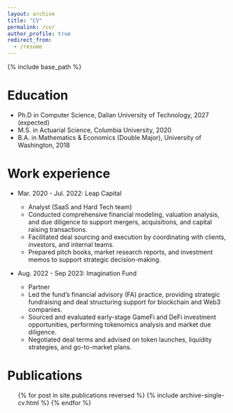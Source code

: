 ```yaml
---
layout: archive
title: "CV"
permalink: /cv/
author_profile: true
redirect_from:
  - /resume
---
```


{% include base_path %}

Education
======
* Ph.D in Computer Science, Dalian University of Technology, 2027 (expected)
* M.S. in Actuarial Science, Columbia University, 2020
* B.A. in Mathematics & Economics (Double Major), University of Washington, 2018

Work experience
======
* Mar. 2020 - Jul. 2022: Leap Capital
  * Analyst (SaaS and Hard Tech team)
  * Conducted comprehensive financial modeling, valuation analysis, and due diligence to support mergers, acquisitions, and capital raising transactions.
  * Facilitated deal sourcing and execution by coordinating with clients, investors, and internal teams.
  * Prepared pitch books, market research reports, and investment memos to support strategic decision-making.

* Aug. 2022 - Sep 2023: Imagination Fund
  * Partner
  * Led the fund’s financial advisory (FA) practice, providing strategic fundraising and deal structuring support for blockchain and Web3 companies.
  * Sourced and evaluated early-stage GameFi and DeFi investment opportunities, performing tokenomics analysis and market due diligence.
  * Negotiated deal terms and advised on token launches, liquidity strategies, and go-to-market plans.


Publications
======
  <ul>{% for post in site.publications reversed %}
    {% include archive-single-cv.html %}
  {% endfor %}</ul>
  
